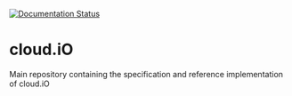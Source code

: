 [![Documentation Status](https://readthedocs.org/projects/cloudio/badge/?version=latest)](http://cloudio.readthedocs.io/en/latest/?badge=latest)


# cloud.iO
Main repository containing the specification and reference implementation of cloud.iO
